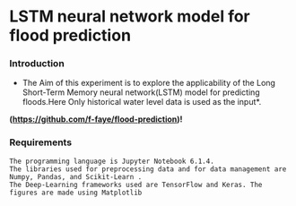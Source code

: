 # LSTM neural network model for flood prediction

### Introduction

* The Aim of this experiment is to explore the applicability of the Long Short-Term Memory neural network(LSTM) model for predicting floods.Here Only historical water
  level data is used as the input*.

**(https://github.com/f-faye/flood-prediction)!**

### Requirements

```
The programming language is Jupyter Notebook 6.1.4. 
The libraries used for preprocessing data and for data management are Numpy, Pandas, and Scikit-Learn . 
The Deep-Learning frameworks used are TensorFlow and Keras. The figures are made using Matplotlib
```




